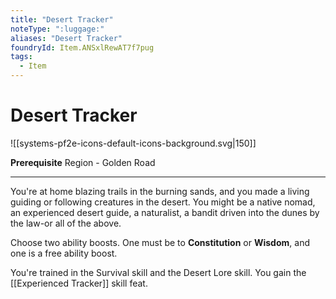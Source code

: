 ```yaml
---
title: "Desert Tracker"
noteType: ":luggage:"
aliases: "Desert Tracker"
foundryId: Item.ANSxlRewAT7f7pug
tags:
  - Item
---
```


# Desert Tracker
![[systems-pf2e-icons-default-icons-background.svg|150]]

**Prerequisite** Region - Golden Road

* * *

You're at home blazing trails in the burning sands, and you made a living guiding or following creatures in the desert. You might be a native nomad, an experienced desert guide, a naturalist, a bandit driven into the dunes by the law-or all of the above.

Choose two ability boosts. One must be to **Constitution** or **Wisdom**, and one is a free ability boost.

You're trained in the Survival skill and the Desert Lore skill. You gain the [[Experienced Tracker]] skill feat.
